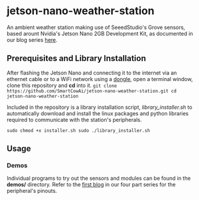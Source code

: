 # jetson-nano-weather-station
An ambient weather station making use of SeeedStudio's Grove sensors, based arount Nvidia's Jetson Nano 2GB Development Kit, as documented in our blog series [here](https://medium.com/@Smartcow_ai/a-jetson-nano-ambient-weather-station-part-1-c93cae197dcf).

## Prerequisites and Library Installation

After flashing the Jetson Nano and connecting it to the internet via an ethernet cable or to a WiFi network using a [dongle](https://github.com/SmartCowAi/Jetson-WifiDongle-Drivers), open a terminal window, clone this repository and **cd** into it.
``
git clone https://github.com/SmartCowAi/jetson-nano-weather-station.git
cd jetson-nano-weather-station
``

Included in the repository is a library installation script, *library_installer.sh* to automatically download and install the linux packages and python libraries required to communicate with the station's peripherals.

``
sudo chmod +x installer.sh
sudo ./library_installer.sh
``

## Usage

### Demos

Individual programs to try out the sensors and modules can be found in the **demos/** directory. Refer to the [first blog](https://medium.com/@Smartcow_ai/a-jetson-nano-ambient-weather-station-part-1-c93cae197dcf) in our four part series for the peripheral's pinouts.
